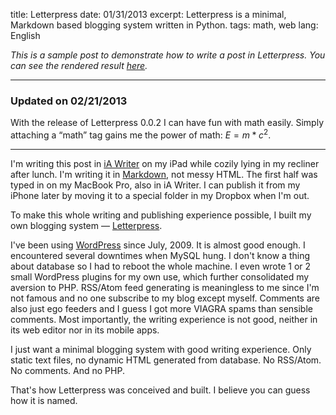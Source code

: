 title: Letterpress
date: 01/31/2013
excerpt: Letterpress is a minimal, Markdown based blogging system written in Python.
tags: math, web
lang: English

*This is a sample post to demonstrate how to write a post in Letterpress. You can see the rendered result [here](http://wangling.me/2013/01/letterpress.html).*

---

### Updated on 02/21/2013

With the release of Letterpress 0.0.2 I can have fun with math easily. Simply attaching a “math” tag gains me the power of math: $E=m*c^2$.

---

I'm writing this post in [iA Writer](http://www.iawriter.com) on my iPad while cozily lying in my recliner after lunch. I'm writing it in [Markdown](http://daringfireball.net/projects/markdown/syntax), not messy HTML. The first half was typed in on my MacBook Pro, also in iA Writer. I can publish it from my iPhone later by moving it to a special folder in my Dropbox when I'm out.

To make this whole writing and publishing experience possible, I built my own blogging system — [Letterpress](https://github.com/an0/Letterpress). 

I've been using [WordPress](http://wordpress.org) since July, 2009. It is almost good enough. I encountered several downtimes when MySQL hung. I don't know a thing about database so I had to reboot the whole machine. I even wrote 1 or 2 small WordPress plugins for my own use, which further consolidated my aversion to PHP. RSS/Atom feed generating is meaningless to me since I'm not famous and no one subscribe to my blog except myself. Comments are also just ego feeders and I guess I got more VIAGRA spams than sensible comments. Most importantly, the writing experience is not good, neither in its web editor nor in its mobile apps.

I just want a minimal blogging system with good writing experience. Only static text files, no dynamic HTML generated from database. No RSS/Atom. No comments. And no PHP.

That's how Letterpress was conceived and built. I believe you can guess how it is named.